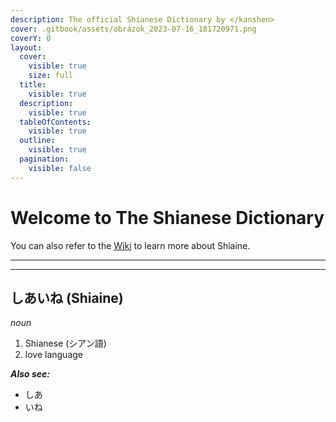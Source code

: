 ```yaml
---
description: The official Shianese Dictionary by </kanshen>
cover: .gitbook/assets/obrázok_2023-07-16_181720971.png
coverY: 0
layout:
  cover:
    visible: true
    size: full
  title:
    visible: true
  description:
    visible: true
  tableOfContents:
    visible: true
  outline:
    visible: true
  pagination:
    visible: false
---
```


# Welcome to The Shianese Dictionary

You can also refer to the [Wiki](http://127.0.0.1:5000/o/717nC6K253NOkZs6QgtK/s/7T4YQTFOYM7NHA7bhYUP/) to learn more about Shiaine.

***

***

## しあいね (Shiaine) <a href="#shiaine" id="shiaine"></a>

_noun_

1. Shianese (シアン語)
2. love language

_**Also see:**_

* しあ
* いね
